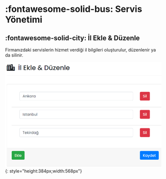 # :fontawesome-solid-bus: Servis Yönetimi

## :fontawesome-solid-city: İl Ekle & Düzenle

Firmanızdaki servislerin hizmet verdiği il bilgileri oluşturulur, düzenlenir ya da silinir.

![](./images/ilEkleDuzenle.png){: style="height:384px;width:568px"}
